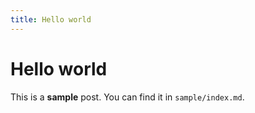 ```yaml
---
title: Hello world
---
```


# Hello world

This is a **sample** post. You can find it in `sample/index.md`.
